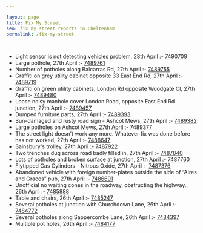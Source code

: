 ```yaml
---

layout: page
title: Fix My Street
seo: fix my street reports in Cheltenham
permalink: /fix-my-street

---
```


<!-- fix_marker starts -->

- Light sensor is not detecting vehicles problem, 28th April :- [7490709](https://www.fixmystreet.com/report/7490709)
- Large pothole, 27th April :- [7489761](https://www.fixmystreet.com/report/7489761)
- Number of potholes along Balcarras Rd, 27th April :- [7489755](https://www.fixmystreet.com/report/7489755)
- Graffiti on grey utility cabinet opposite 33 East End Rd, 27th April :- [7489719](https://www.fixmystreet.com/report/7489719)
- Graffiti on green utility cabinets, London Rd opposite Woodgate Cl, 27th April :- [7489480](https://www.fixmystreet.com/report/7489480)
- Loose noisy manhole cover London Road, opposite East End Rd junction, 27th April :- [7489457](https://www.fixmystreet.com/report/7489457)
- Dumped furniture parts, 27th April :- [7489393](https://www.fixmystreet.com/report/7489393)
- Sun-damaged and rusty road sign - Ashcot Mews, 27th April :- [7489382](https://www.fixmystreet.com/report/7489382)
- Large potholes on Ashcot Mews, 27th April :- [7489377](https://www.fixmystreet.com/report/7489377)
- The street light doesn't work any more. Whatever fix was done before has not worked, 27th April :- [7488647](https://www.fixmystreet.com/report/7488647)
- Sainsbury's trolley, 27th April :- [7487922](https://www.fixmystreet.com/report/7487922)
- Two trenches dug across road badly filled in, 27th April :- [7487840](https://www.fixmystreet.com/report/7487840)
- Lots of potholes and broken surface at junction, 27th April :- [7487760](https://www.fixmystreet.com/report/7487760)
- Flytipped Gas Cylinders - Nitrous Oxide, 27th April :- [7487376](https://www.fixmystreet.com/report/7487376)
- Abandoned vehicle with foreign number-plates outside the side of “Aires and Graces” pub, 27th April :- [7486691](https://www.fixmystreet.com/report/7486691)
- Unofficial no waiting cones in the roadway, obstructing the highway., 26th April :- [7485888](https://www.fixmystreet.com/report/7485888)
- Table and chairs, 26th April :- [7485247](https://www.fixmystreet.com/report/7485247)
- Several potholes at junction with Churchdown Lane, 26th April :- [7484772](https://www.fixmystreet.com/report/7484772)
- Several potholes along Sappercombe Lane, 26th April :- [7484397](https://www.fixmystreet.com/report/7484397)
- Multiple pot holes, 26th April :- [7484177](https://www.fixmystreet.com/report/7484177)

<!-- fix_marker ends -->